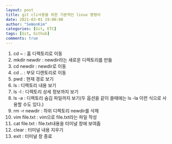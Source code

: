 ```yaml
---
layout: post
title: git cli사용을 위한 기본적인 linux 명령어
date: 2021-03-01 19:00:00
author: "SeWonKim"
categories: [Git, ETC]
tags: [Git, Github]
comments: true
---
```


1. cd ~ : 홈 디렉토리로 이동
2. mkdir newdir : newdir라는 새로운 디렉토리를 만듦
3. cd newdir : newdir로 이동
4. cd .. : 부모 디렌토리로 이동
5. pwd : 현재 경로 보기
6. ls : 디렉토리 내용 보기
7. ls -l : 디렉토리 상세 정보까지 보기
8. ls -a : 디렉토리 숨김 파일까지 보기(두 옵션을 같이 쓸때에는 ls -la 이런 식으로 사용할 수도 있다.)
9. rm -r newdir : 하위 디렉토리 newdir를 삭제
10. vim file.txt : vim으로 file.txt라는 파일 작성
11. cat file.txt : file.txt내용을 터미널 창에 보여줌
12. clear : 터미널 내용 지우기
13. exit : 터미널 창 종료 
